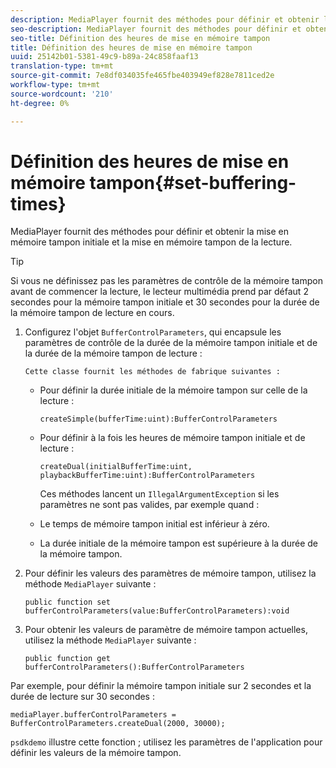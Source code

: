 ```yaml
---
description: MediaPlayer fournit des méthodes pour définir et obtenir la mise en mémoire tampon initiale et la mise en mémoire tampon de la lecture.
seo-description: MediaPlayer fournit des méthodes pour définir et obtenir la mise en mémoire tampon initiale et la mise en mémoire tampon de la lecture.
seo-title: Définition des heures de mise en mémoire tampon
title: Définition des heures de mise en mémoire tampon
uuid: 25142b01-5381-49c9-b89a-24c858faaf13
translation-type: tm+mt
source-git-commit: 7e8df034035fe465fbe403949ef828e7811ced2e
workflow-type: tm+mt
source-wordcount: '210'
ht-degree: 0%

---
```



# Définition des heures de mise en mémoire tampon{#set-buffering-times}

MediaPlayer fournit des méthodes pour définir et obtenir la mise en mémoire tampon initiale et la mise en mémoire tampon de la lecture.

>[!TIP]
>
>Si vous ne définissez pas les paramètres de contrôle de la mémoire tampon avant de commencer la lecture, le lecteur multimédia prend par défaut 2 secondes pour la mémoire tampon initiale et 30 secondes pour la durée de la mémoire tampon de lecture en cours.

1. Configurez l&#39;objet `BufferControlParameters`, qui encapsule les paramètres de contrôle de la durée de la mémoire tampon initiale et de la durée de la mémoire tampon de lecture :

       Cette classe fournit les méthodes de fabrique suivantes :
   
   * Pour définir la durée initiale de la mémoire tampon sur celle de la lecture :

      ```
      createSimple(bufferTime:uint):BufferControlParameters
      ```

   * Pour définir à la fois les heures de mémoire tampon initiale et de lecture :

      ```
      createDual(initialBufferTime:uint, playbackBufferTime:uint):BufferControlParameters 
      ```

      Ces méthodes lancent un `IllegalArgumentException` si les paramètres ne sont pas valides, par exemple quand :

   * Le temps de mémoire tampon initial est inférieur à zéro.
   * La durée initiale de la mémoire tampon est supérieure à la durée de la mémoire tampon.

1. Pour définir les valeurs des paramètres de mémoire tampon, utilisez la méthode `MediaPlayer` suivante :

   ```
   public function set bufferControlParameters(value:BufferControlParameters):void
   ```

1. Pour obtenir les valeurs de paramètre de mémoire tampon actuelles, utilisez la méthode `MediaPlayer` suivante :

   ```
   public function get bufferControlParameters():BufferControlParameters
   ```

<!--<a id="example_B5C5004188574D8D8AB8525742767280"></a>-->

Par exemple, pour définir la mémoire tampon initiale sur 2 secondes et la durée de lecture sur 30 secondes :

```
mediaPlayer.bufferControlParameters = BufferControlParameters.createDual(2000, 30000); 
```

`psdkdemo` illustre cette fonction ; utilisez les paramètres de l&#39;application pour définir les valeurs de la mémoire tampon.
